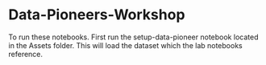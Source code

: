 # Data-Pioneers-Workshop
To run these notebooks. First run the setup-data-pioneer notebook located in the Assets folder. This will load the dataset which the lab notebooks reference.
